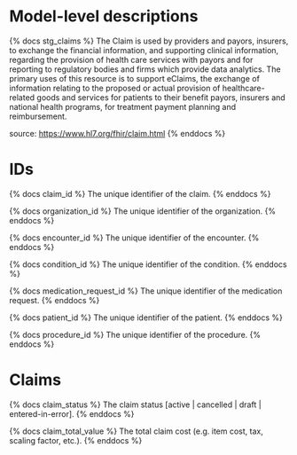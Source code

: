 # Model-level descriptions 
{% docs stg_claims %}
The Claim is used by providers and payors, insurers, to exchange the financial information, and 
supporting clinical information, regarding the provision of health care services with payors and for reporting to 
regulatory bodies and firms which provide data analytics. The primary uses of this resource is to support eClaims, 
the exchange of information relating to the proposed or actual provision of healthcare-related goods and services 
for patients to their benefit payors, insurers and national health programs, for treatment payment planning and 
reimbursement.
    
source: https://www.hl7.org/fhir/claim.html
{% enddocs %}

# IDs 
{% docs claim_id %}
The unique identifier of the claim.
{% enddocs %}

{% docs organization_id %}
The unique identifier of the organization.
{% enddocs %}

{% docs encounter_id %}
The unique identifier of the encounter.
{% enddocs %}

{% docs condition_id %}
The unique identifier of the condition.
{% enddocs %}

{% docs medication_request_id %}
The unique identifier of the medication request.
{% enddocs %}

{% docs patient_id %}
The unique identifier of the patient.
{% enddocs %}

{% docs procedure_id %}
The unique identifier of the procedure.
{% enddocs %}

# Claims 

{% docs claim_status %}
The claim status [active | cancelled | draft | entered-in-error].
{% enddocs %}

{% docs claim_total_value %}
The total claim cost (e.g. item cost, tax, scaling factor, etc.).
{% enddocs %}
